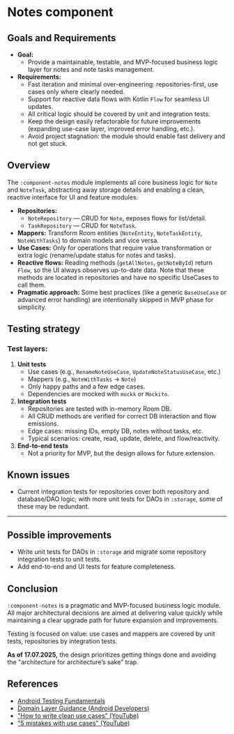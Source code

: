 # Notes component

## Goals and Requirements

- **Goal:**
    - Provide a maintainable, testable, and MVP-focused business logic layer for notes and note tasks management.
- **Requirements:**
    - Fast iteration and minimal over-engineering: repositories-first, use cases only where clearly needed.
    - Support for reactive data flows with Kotlin `Flow` for seamless UI updates.
    - All critical logic should be covered by unit and integration tests.
    - Keep the design easily refactorable for future improvements (expanding use-case layer, improved error handling, etc.).
    - Avoid project stagnation: the module should enable fast delivery and not get stuck.

## Overview

The `:component-notes` module implements all core business logic for `Note` and `NoteTask`, abstracting away storage details and enabling a clean, reactive interface for UI and feature modules.

- **Repositories:**
    - `NoteRepository` — CRUD for `Note`, exposes flows for list/detail.
    - `TaskRepository` — CRUD for `NoteTask`.
- **Mappers:** Transform Room entities (`NoteEntity`, `NoteTaskEntity`, `NoteWithTasks`) to domain models and vice versa.
- **Use Cases:** Only for operations that require value transformation or extra logic (rename/update status for notes and tasks).
- **Reactive flows:** Reading methods (`getAllNotes`, `getNoteById`) return `Flow`, so the UI always observes up-to-date data. Note that these methods are located in repositories and have no specific UseCases to call them.
- **Pragmatic approach:** Some best practices (like a generic `BaseUseCase` or advanced error handling) are intentionally skipped in MVP phase for simplicity.

## Testing strategy

### Test layers:

1. **Unit tests**
    - Use cases (e.g., `RenameNoteUseCase`, `UpdateNoteStatusUseCase`, etc.)
    - Mappers (e.g., `NoteWithTasks` → `Note`)
    - Only happy paths and a few edge cases.
    - Dependencies are mocked with `mockk` or `Mockito`.
2. **Integration tests**
    - Repositories are tested with in-memory Room DB.
    - All CRUD methods are verified for correct DB interaction and flow emissions.
    - Edge cases: missing IDs, empty DB, notes without tasks, etc.
    - Typical scenarios: create, read, update, delete, and flow/reactivity.
3. **End-to-end tests**
    - Not a priority for MVP, but the design allows for future extension.

## Known issues

- Current integration tests for repositories cover both repository and database/DAO logic; with more unit tests for DAOs in `:storage`, some of these may be redundant.
---

## Possible improvements

- Write unit tests for DAOs in `:storage` and migrate some repository integration tests to unit tests.
- Add end-to-end and UI tests for feature completeness.

## Conclusion

`:component-notes` is a pragmatic and MVP-focused business logic module. All major architectural decisions are aimed at delivering value quickly while maintaining a clear upgrade path for future expansion and improvements.

Testing is focused on value: use cases and mappers are covered by unit tests, repositories by integration tests.

**As of 17.07.2025,** the design prioritizes getting things done and avoiding the "architecture for architecture’s sake" trap.

## References

- [Android Testing Fundamentals](https://developer.android.com/training/testing/fundamentals)
- [Domain Layer Guidance (Android Developers)](https://developer.android.com/topic/architecture/domain-layer)
- ["How to write clean use cases" (YouTube)](https://www.youtube.com/watch?v=8kGIlALKO-s)
- ["5 mistakes with use cases" (YouTube)](https://www.youtube.com/watch?v=ufq3LJ-5P6s)